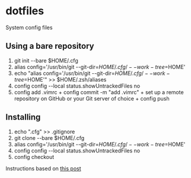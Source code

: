 # dotfiles
System config files

## Using a bare repository 
1. git init --bare $HOME/.cfg
2. alias config='/usr/bin/git --git-dir=$HOME/.cfg/ --work-tree=$HOME'
3. echo "alias config='/usr/bin/git --git-dir=$HOME/.cfg/ --work-tree=$HOME'" >> $HOME/.zsh/aliases
4. config config --local status.showUntrackedFiles no
5. config add .vimrc + config commit -m "add .vimrc" + set up a remote repository on GitHub or your Git server of choice + config push

## Installing
1. echo ".cfg" >> .gitignore
2. git clone --bare <remote-git-repo-url> $HOME/.cfg
3. alias config='/usr/bin/git --git-dir=$HOME/.cfg/ --work-tree=$HOME'
4. config config --local status.showUntrackedFiles no
5. config checkout

  Instructions based on [this post](https://www.ackama.com/what-we-think/the-best-way-to-store-your-dotfiles-a-bare-git-repository-explained/)

